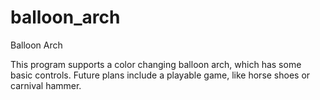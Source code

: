 balloon_arch
============

Balloon Arch

This program supports a color changing balloon arch, which has some basic controls. Future plans include a playable game, like horse shoes or carnival hammer.
